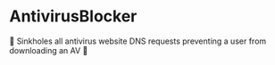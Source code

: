 # AntivirusBlocker
🛑 Sinkholes all antivirus website DNS requests preventing a user from downloading an AV 🛑
